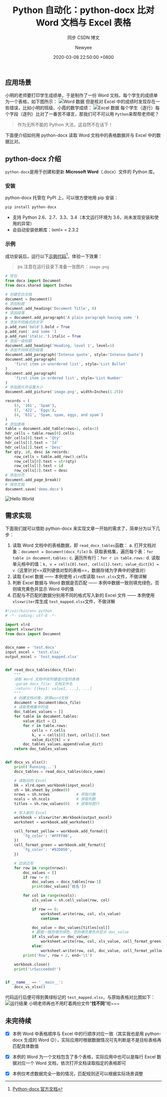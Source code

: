 ﻿---
layout:       post
title:        "Python 自动化：python-docx 比对 Word 文档与 Excel 表格"
subtitle:     "同步 CSDN 博文"
date:         2020-03-08 22:50:00 +0800
header-img:   "img/for-post/20200308-bg.jpg"
header-mask:  0.5
author:       "Newyee"
catalog:      true
tags:
    - Python
    - 办公自动化
    - 博文
---
## 应用场景
小明的老师要打印学生成绩单，于是制作了一份 Word 文档，每个学生的成绩单为一个表格，如下图所示：
![Word 数据](https://img-blog.csdnimg.cn/20200406150907884.png)
但是核对 Excel 中的成绩时发现存在一些错误，比如小明的班级、小霞的数学成绩：
![Excel 数据](https://img-blog.csdnimg.cn/20200406150508351.png)
每个学生（逐行）每个字段（逐列）比对了一番苦不堪言，那我们可不可以用 ```Python```来帮帮老师呢？

> 作为无所不能的 Python 大法，这自然不在话下！

下面便介绍如何用 python-docx 读取 Word 文档中的表格数据并与 Excel 中的数据比对。

## python-docx 介绍
```python-docx```是用于创建和更新 **Microsoft Word**（.docx）文件的 Python 库。

### 安装
python-docx 托管在 PyPI 上，可以很方便地用 pip 安装：
```python
pip install python-docx
```
- 支持 Python 2.6、2.7、3.3、3.4（本文运行环境为 3.6，尚未发现安装和使用的异常）
- 会自动安装依赖库：lxml> = 2.3.2
### 示例
成功安装后，运行以下[示例代码](https://python-docx.readthedocs.io/en/latest/index.html)[^1]，体验一下效果：
> ps.注意在运行目录下准备一张图片：```image.png```

[^1]: [Python-docx 官方文档](https://python-docx.readthedocs.io/en/latest/index.html)

```python
# 导包
from docx import Document
from docx.shared import Inches

# 创建空白文档
document = Document()
# 添加标题
document.add_heading('Document Title', 0)
# 添加段落
p = document.add_paragraph('A plain paragraph having some ')
# 添加不同格式的文字
p.add_run('bold').bold = True
p.add_run(' and some ')
p.add_run('italic.').italic = True
# 添加一级标题
document.add_heading('Heading, level 1', level=1)
# 添加不同样式的段落
document.add_paragraph('Intense quote', style='Intense Quote')
document.add_paragraph(
    'first item in unordered list', style='List Bullet'
)
document.add_paragraph(
    'first item in ordered list', style='List Number'
)
# 添加图片并设置大小
document.add_picture('image.png', width=Inches(1.25))

records = (
    (3, '101', 'Spam'),
    (7, '422', 'Eggs'),
    (4, '631', 'Spam, spam, eggs, and spam')
)
# 添加表格
table = document.add_table(rows=1, cols=3)
hdr_cells = table.rows[0].cells
hdr_cells[0].text = 'Qty'
hdr_cells[1].text = 'Id'
hdr_cells[2].text = 'Desc'
for qty, id, desc in records:
    row_cells = table.add_row().cells
    row_cells[0].text = str(qty)
    row_cells[1].text = id
    row_cells[2].text = desc
# 添加分页
document.add_page_break()
# 保存文档
document.save('demo.docx')
```
![Hello World](https://img-blog.csdnimg.cn/20200406153337717.png)

## 需求实现
下面我们就可以借助 python-docx 来实现文章一开始的需求了，简单分为以下几步：
1. 读取 Word 文档中的表格数据，即 ```read_docx_tables```函数：
    a. 打开文档对象：```document = Document(docx_file)```
    b. 获取表格集，遍历每个表：```for table in document.tables:```
    c. 遍历所有行：```for r in table.rows:```
    d. 读取单元格中的值：```k, v = cells[0].text, cells[1].text; value_dict[k] = v```（这里针对==双列键值对型的表格==，数据存储为字典中的键值对）
2. 读取 Excel 数据 ——  本例使用 ```xlrd```库读取 ```test.xlsx```文件，不做详解
3. 判断 Excel 数据与 Word 数据是否匹配 —— 本例中数据一致则填充绿色，否则填充黄色并显示 Word 中的值
4. 匹配与不匹配的数据分别用不同的格式写入新的 Excel 文件 —— 本例使用 ```xlsxwriter```库生成 ```test_mapped.xlsx```文件，不做详解

```python
#!/usr/bin/env python
# -*- coding: utf-8 -*-

import xlrd
import xlsxwriter
from docx import Document


docx_name = 'test.docx'
input_excel = 'test.xlsx'
output_excel = 'test_mapped.xlsx'


def read_docx_tables(docx_file):
    """
    读取 Word 文档中双列键值对型的表格
    :param docx_file: 文档文件名
    :return: [{key1: value1, ...}, ...]
    """
    # 创建文档对象，获得word文档
    document = Document(docx_file)
    # 读取表格集中的值
    doc_tables_values = []
    for table in document.tables:
        value_dict = {}
        for r in table.rows:
            cells = r.cells
            k, v = cells[0].text, cells[1].text
            value_dict[k] = v
        doc_tables_values.append(value_dict)
    return doc_tables_values


def docx_vs_xlsx():
    print('Running...')
    docx_tables = read_docx_tables(docx_name)

    # 读取旧的 Excel
    bk = xlrd.open_workbook(input_excel)
    sh = bk.sheet_by_index(0)
    nrows = sh.nrows            # 获取行数
    ncols = sh.ncols            # 获取列数
    titles = sh.row_values(0)   # 获取标题行

    # 写入新的 Excel
    workbook = xlsxwriter.Workbook(output_excel)
    worksheet = workbook.add_worksheet()

    cell_format_yellow = workbook.add_format({
        'fg_color': '#FFFF00',
    })
    cell_format_green = workbook.add_format({
        'fg_color': '#92D050',
    })

    # 边读边写
    for row in range(nrows):
        doc_values = []
        if row != 0:
            doc_values = docx_tables[row-1]
            print(doc_values['姓名'])

        for col in range(ncols):
            xls_value = sh.cell_value(row, col)

            if row == 0:
                worksheet.write(row, col, xls_value)
                continue

            doc_value = doc_values[titles[col]]
            # 数据一致则填充绿色，否则填充黄色并显示 doc_value
            if xls_value == doc_value:
                worksheet.write(row, col, xls_value, cell_format_green)
            else:
                worksheet.write(row, col, doc_value, cell_format_yellow)
        print('Row', row + 2, end='\t')

    workbook.close()
    print('\rSucceeded!')


if __name__ == '__main__':
    docx_vs_xlsx()
```

代码运行后便可得到黄绿标记的 ```test_mapped.xlsx```，与原始表格对比图如下：
![运行结果](https://img-blog.csdnimg.cn/20200406161654633.png)
小明老师再也不用盯着两份文件“**找不同**”啦~~~
## 未完待续

 - [x] 本例 Word 中表格顺序与 Excel 中的行顺序对应一致（其实我也是用 python-docx 生成的 Word :wink:），实际应用时根据数据情况可先判断是不是目标表格再匹配具体数值
 - [x] 本例的 Word 为一个文档包含了多个表格，实际应用中也可以是每行 Excel 数据对应一个 Word 文档，依次打开文档读取指定的表格即可
 - [x] 本例仅考虑数据完全一致的情况，匹配规则还可以根据实际场景调整


